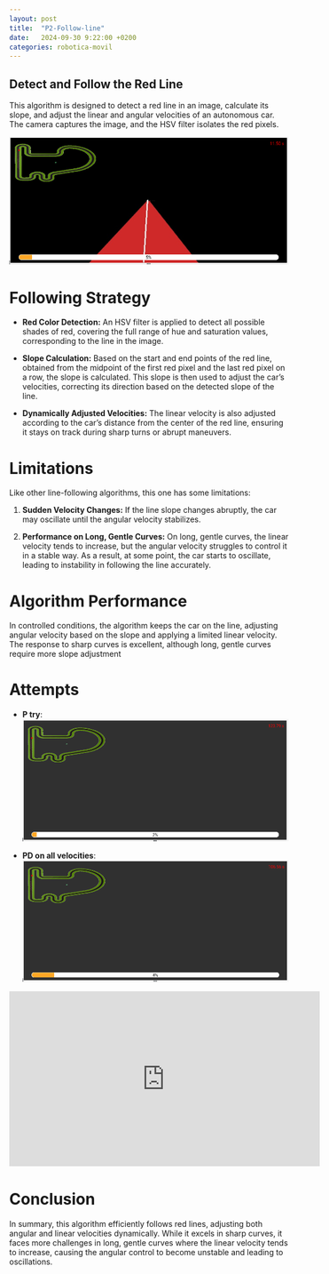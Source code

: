 ```yaml
---
layout: post
title:  "P2-Follow-line"
date:   2024-09-30 9:22:00 +0200
categories: robotica-movil
---
```

## Detect and Follow the Red Line

This algorithm is designed to detect a red line in an image, calculate its slope, and adjust the linear and angular velocities of an autonomous car. The camera captures the image, and the HSV filter isolates the red pixels.

<div style="text-align: center;">
    <img src="/assets/images/slope.png" alt="Texto alternativo" />
</div>

# Following Strategy

- **Red Color Detection:**
  An HSV filter is applied to detect all possible shades of red, covering the full range of hue and saturation values, corresponding to the line in the image.

- **Slope Calculation:**
  Based on the start and end points of the red line, obtained from the midpoint of the first red pixel and the last red pixel on a row, the slope is calculated. This slope is then used to adjust the car’s velocities, correcting its direction based on the detected slope of the line.

- **Dynamically Adjusted Velocities:**
  The linear velocity is also adjusted according to the car’s distance from the center of the red line, ensuring it stays on track during sharp turns or abrupt maneuvers.

# Limitations

Like other line-following algorithms, this one has some limitations:

1. **Sudden Velocity Changes:**
   If the line slope changes abruptly, the car may oscillate until the angular velocity stabilizes.

2. **Performance on Long, Gentle Curves:**
   On long, gentle curves, the linear velocity tends to increase, but the angular velocity struggles to control it in a stable way. As a result, at some point, the car starts to oscillate, leading to instability in following the line accurately.

# Algorithm Performance

In controlled conditions, the algorithm keeps the car on the line, adjusting angular velocity based on the slope and applying a limited linear velocity. The response to sharp curves is excellent, although long, gentle curves require more slope adjustment

# Attempts

- **P try**:
    ![Texto alternativo](/assets/images/P.png)

- **PD on all velocities**:
    ![Texto alternativo](/assets/images/Time_pd_all.png)
<div style="text-align: center;">
<iframe width="560" height="315" src="https://www.youtube.com/embed/Zg2ssoEZrcg" frameborder="0" allowfullscreen></iframe>
</div>

# Conclusion

In summary, this algorithm efficiently follows red lines, adjusting both angular and linear velocities dynamically. While it excels in sharp curves, it faces more challenges in long, gentle curves where the linear velocity tends to increase, causing the angular control to become unstable and leading to oscillations.

